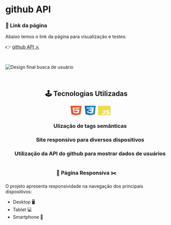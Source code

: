 # github API

<h3>🔗 Link da página</h2>
<p>Abaixo temos o link da página para visualização e testes:</p>
👉 <a href="https://github-user-api-mu.vercel.app/" target="_blank">github API ⚔</a>

#

![Design final busca de usuário](./src/images/Projeto-final-api.gif)

<div align="center" valign="top"><br>
 <h2>🕹️ Tecnologias Utilizadas</h2>
    <ul align="center">
        <img align="center" alt="HTML" height="30" width="40" src="https://raw.githubusercontent.com/devicons/devicon/master/icons/html5/html5-original.svg">
        <img align="center" alt="CSS" height="30" width="40" src="https://raw.githubusercontent.com/devicons/devicon/master/icons/css3/css3-original.svg">
        <img align="center" alt="Js" height="30" width="40" src="https://raw.githubusercontent.com/devicons/devicon/master/icons/javascript/javascript-plain.svg">
 <br>

<h3>Ulização de tags semânticas</h3>
<h3>Site responsivo para diversos dispositivos</h3>
<h3>Utilização da API do github para mostrar dados de usuários</h3>
    </ul>
</div>

#

<h3 align="center">📐 Página Responsiva ✂️</h3>
<p>O projeto apresenta responsividade na navegação dos principais dispositivos:</p>
<ul>
    <li>Desktop 🖥️</li>
    <li>Tablet 💻</li>
    <li>Smartphone 📱</li>
</ul>

